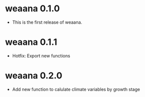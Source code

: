 # weaana 0.1.0

* This is the first release of weaana.

# weaana 0.1.1

* Hotfix: Export new functions 

# weaana 0.2.0

* Add new function to calulate climate variables by growth stage